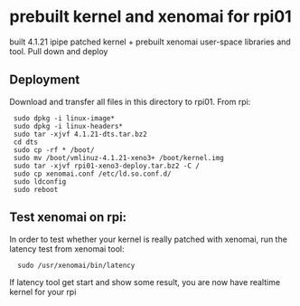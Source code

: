 # prebuilt kernel and xenomai for rpi01
built 4.1.21 ipipe patched kernel + prebuilt xenomai user-space libraries and tool. Pull down and deploy

Deployment
------------
Download and transfer all files in this directory to rpi01. From rpi:

     sudo dpkg -i linux-image*
     sudo dpkg -i linux-headers*
     sudo tar -xjvf 4.1.21-dts.tar.bz2
     cd dts
     sudo cp -rf * /boot/
     sudo mv /boot/vmlinuz-4.1.21-xeno3+ /boot/kernel.img
     sudo tar -xjvf rpi01-xeno3-deploy.tar.bz2 -C /
     sudo cp xenomai.conf /etc/ld.so.conf.d/
     sudo ldconfig
     sudo reboot
     
Test xenomai on rpi:
------------   
In order to test whether your kernel is really patched with xenomai, run the latency test from xenomai tool:

      sudo /usr/xenomai/bin/latency
If latency tool get start and show some result, you are now have realtime kernel for your rpi

